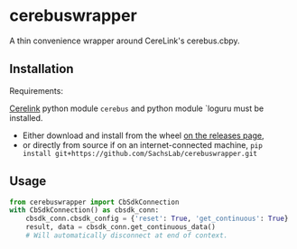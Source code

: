 # cerebuswrapper
A thin convenience wrapper around CereLink's cerebus.cbpy.

## Installation

Requirements:

[Cerelink](https://github.com/dashesy/CereLink) python module `cerebus` and python module `loguru must be installed.

* Either download and install from the wheel [on the releases page](https://github.com/SachsLab/cerebuswrapper/releases/latest),
* or directly from source if on an internet-connected machine, `pip install git+https://github.com/SachsLab/cerebuswrapper.git`

## Usage

```Python
from cerebuswrapper import CbSdkConnection
with CbSdkConnection() as cbsdk_conn:
    cbsdk_conn.cbsdk_config = {'reset': True, 'get_continuous': True}
    result, data = cbsdk_conn.get_continuous_data()
    # Will automatically disconnect at end of context.
```
